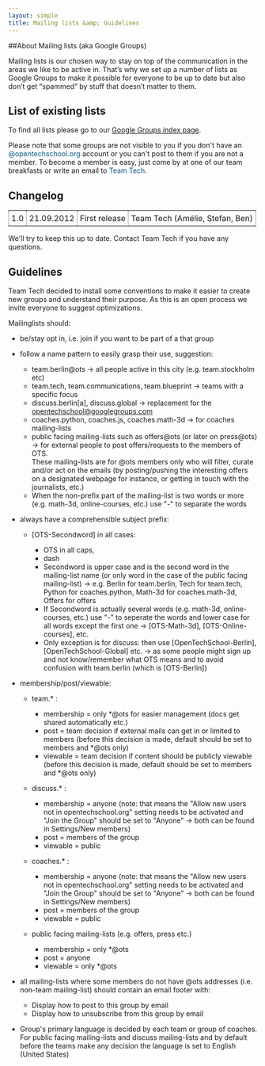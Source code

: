 ```yaml
---
layout: simple
title: Mailing lists &amp; Guidelines
---
```


##About Mailing lists (aka Google Groups)

Mailing lists is our chosen way to stay on top of the communication in the areas we like to be active in. That’s why we set up a number of lists as Google Groups to make it possible for everyone to be up to date but also don’t get “spammed” by stuff that doesn’t matter to them.


## List of existing lists

To find all lists please go to our [Google Groups index page](https://groups.google.com/a/opentechschool.org/forum/?fromgroups#!forumsearch).

Please note that some groups are not visible to you if you don't have an <span style="color: #085987;">@opentechschool.org</span> account or you can't post to them if you are not a member. To become a member is easy, just come by at one of our team breakfasts or write an email to <span style="color: #085987;">Team Tech</span>.
  

## Changelog

<table  width="100%" style="border-collapse:collapse;">
  <tr>
    <td style="border: 1px dotted #085987; padding: 5px;">
      1.0
    </td>
    <td style="border: 1px dotted #085987; padding: 5px;">
      21.09.2012
    </td>
    <td style="border: 1px dotted #085987; padding: 5px;">
      First release
    </td>
    <td style="border: 1px dotted #085987; padding: 5px;">
      Team Tech (Amélie, Stefan, Ben)
    </td>
  </tr>
</table>   

We'll try to keep this up to date. Contact Team Tech if you have any questions.


## Guidelines

Team Tech decided to install some conventions to make it easier to create new groups and understand their purpose. As this is an open process we invite everyone to suggest optimizations.


Mailinglists should:

* be/stay opt in, i.e. join if you want to be part of a that group 

* follow a name pattern to easily grasp their use, suggestion:

    * team.berlin@ots -> all people active in this city (e.g. team.stockholm etc)
    * team.tech, team.communications, team.blueprint -> teams with a specific focus
    * discuss.berlin[a], discuss.global -> replacement for the opentechschool@googlegroups.com
    * coaches.python, coaches.js, coaches.math-3d -> for coaches mailing-lists
    * public facing mailing-lists such as offers@ots (or later on press@ots) -> for external people to post offers/requests to the members of OTS.   
These mailing-lists are for @ots members only who will filter, curate and/or act on the emails (by posting/pushing the interesting offers on a designated webpage for instance, or getting in touch with the journalists, etc.)
    * When the non-prefix part of the mailing-list is two words or more (e.g. math-3d, online-courses, etc.) use "-" to separate the words

* always have a comprehensible subject prefix:

   * \[OTS-Secondword\] in all cases:

      * OTS in all caps,
      * dash
      * Secondword is upper case and is the second word in the mailing-list name (or only word in the case of the public facing mailing-list) -> e.g. Berlin for team.berlin, Tech for team.tech, Python for coaches.python, Math-3d for coaches.math-3d, Offers for offers
      * If Secondword is actually several words (e.g. math-3d, online-courses, etc.) use "-" to seperate the words and lower case for all words except the first one -> [OTS-Math-3d], [OTS-Online-courses], etc.
      * Only exception is for discuss: then use [OpenTechSchool-Berlin], [OpenTechSchool-Global] etc. -> as some people might sign up and not know/remember what OTS means and to avoid confusion with team.berlin (which is [OTS-Berlin])

* membership/post/viewable:

   * team.* :

      * membership = only \*@ots for easier management (docs get shared automatically etc.)
      * post = team decision if external mails can get in or limited to members (before this decision is made, default should be set to members and \*@ots only)
      * viewable = team decision if content should be publicly viewable (before this decision is made, default should be set to members and *@ots only)

   * discuss.* :

      * membership = anyone  (note: that means the "Allow new users not in opentechschool.org" setting needs to be activated and "Join the Group" should be set to "Anyone" -> both can be found in Settings/New members)
      * post = members of the group
      * viewable = public

   * coaches.* :

      * membership = anyone  (note: that means the "Allow new users not in opentechschool.org" setting needs to be activated and "Join the Group" should be set to "Anyone" -> both can be found in Settings/New members)
      * post = members of the group
      * viewable = public

   * public facing mailing-lists (e.g. offers, press etc.)

      * membership = only \*@ots
      * post = anyone
      * viewable = only \*@ots

* all mailing-lists where some members do not have @ots addresses (i.e. non-team mailing-list) should contain an email footer with:
   * Display how to post to this group by email
   * Display how to unsubscribe from this group by email

* Group's primary language is decided by each team or group of coaches.   
For public facing mailing-lists and  discuss mailing-lists and by default before the teams make any decision the language is set to English (United States)
